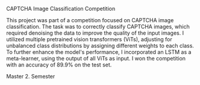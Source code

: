 CAPTCHA Image Classification Competition

This project was part of a competition focused on CAPTCHA image classification. The task was to correctly classify CAPTCHA images, which required denoising the data to improve the quality of the input images. I utilized multiple pretrained vision transformers (ViTs), adjusting for unbalanced class distributions by assigning different weights to each class. To further enhance the model's performance, I incorporated an LSTM as a meta-learner, using the output of all ViTs as input. I won the competition with an accuracy of 89.9% on the test set.

Master 2. Semester